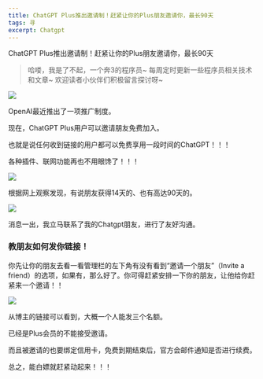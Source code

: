 ```yaml
---
title: ChatGPT Plus推出邀请制！赶紧让你的Plus朋友邀请你，最长90天
tags: 寻
excerpt: Chatgpt
---
```



ChatGPT Plus推出邀请制！赶紧让你的Plus朋友邀请你，最长90天

> 哈喽，我是了不起，一个奔3的程序员~
> 每周定时更新一些程序员相关技术和文章~
>欢迎读者小伙伴们积极留言探讨呀~


![](https://files.mdnice.com/user/26505/a93a256a-0d52-45b9-8a0c-6bf36b3e28d6.png)

OpenAI最近推出了一项推广制度。

现在，ChatGPT Plus用户可以邀请朋友免费加入。

也就是说任何收到链接的用户都可以免费享用一段时间的ChatGPT！！！

各种插件、联网功能再也不用眼馋了！！！



![](https://files.mdnice.com/user/26505/2e5bac1b-3b70-4743-9190-0742bb6dad87.png)


根据网上观察发现，有说朋友获得14天的、也有高达90天的。


![](https://files.mdnice.com/user/26505/d42e07fe-528b-48b0-a6f4-e20168b7a337.png)


消息一出，我立马联系了我的Chatgpt朋友，进行了友好沟通。


### 教朋友如何发你链接！


你先让你的朋友去看一看管理栏的左下角有没有看到“邀请一个朋友”（Invite a friend）的选项，如果有，那么好了。你可得赶紧安排一下你的朋友，让他给你赶紧来一个邀请！！


![](https://files.mdnice.com/user/26505/cfa25813-ea84-43df-8ff9-94d67cc242bf.png)


从博主的链接可以看到，大概一个人能发三个名额。

已经是Plus会员的不能接受邀请。

而且被邀请的也要绑定信用卡，免费到期结束后，官方会邮件通知是否进行续费。

总之，能白嫖就赶紧动起来！！！



